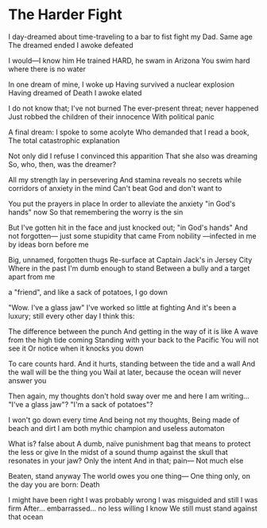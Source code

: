 # The Harder Fight
I day-dreamed about time-traveling
to a bar to fist fight my Dad. Same age
The dreamed ended
I awoke defeated

I would—I know him
He trained HARD, he swam in Arizona
You swim hard where there is no
water

In one dream of mine, I woke up
Having survived a nuclear explosion
Having dreamed of Death
I awoke elated

I do not know that; I've not burned
The ever-present threat; never happened
Just robbed the children of their innocence
With political panic

A final dream:
I spoke to some acolyte 
Who demanded that I read a book,
The total catastrophic explanation

Not only did I refuse 
I convinced this apparition
That she also was dreaming
So, who, then, was the dreamer?

All my strength lay in persevering
And stamina reveals no secrets while
corridors of anxiety in the mind 
Can't beat God and don't want to

You put the prayers in place
In order to alleviate the anxiety
"in God's hands" now
So that remembering the worry is the sin

But I've gotten hit in the face and just knocked out; "in God's hands"
And not forgotten—
just some stupidity that came
From nobility
—infected in me
by ideas born
before me

Big, unnamed, forgotten thugs 
Re-surface at Captain Jack's in Jersey City
Where in the past I'm dumb enough to stand
Between a bully and a target
apart from me

a "friend", and
like a sack of potatoes, I go down

"Wow. I've a glass jaw"
I've worked so little at fighting
And it's been a luxury; still
every other day I think this:

The difference between the punch
And getting in the way of it is like
A wave from the high tide coming
Standing with your back to the Pacific
You will not see it
Or notice when it knocks you down 

To care counts hard. And it
hurts, standing between the tide and a wall
And the wall will be the thing you
Wail at later, because
the ocean will never answer you

Then again, my thoughts
don't hold sway over me
and here I am writing...
"I've a glass jaw"?
"I'm a sack of potatoes"?

I won't go down every time
And being not my thoughts,
Being made of beach and dirt
I am both mythic champion
and useless automaton

What is? false about
A dumb, naïve punishment bag
that means to
protect the less
or give
In the midst of a  sound thump against the skull that
resonates in your jaw?
Only the intent
And in that; pain—
Not much else

Beaten, stand anyway
The world owes you one thing—
One thing only, on the day you are born:
Death

I might have been right
I was probably wrong
I was misguided and still
I was firm
After... embarrassed... no less willing
I know 
We still must stand against that ocean